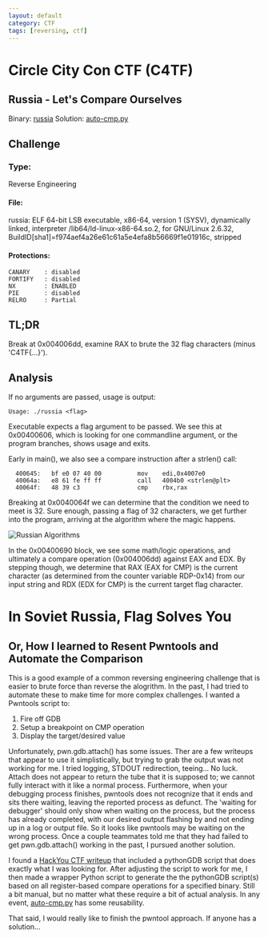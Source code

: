 ```yaml
---
layout: default
category: CTF
tags: [reversing, ctf]
---
```

# Circle City Con CTF (C4TF)
## Russia - Let's Compare Ourselves

Binary: [russia](https://ginjabenjamin.github.io/objects/2017-06-12-CircleCityCon-Russia/russia)
Solution: [auto-cmp.py](https://ginjabenjamin.github.io/objects/2017-06-12-CircleCityCon-Russia/auto-cmp.py)

## Challenge

### Type: 
Reverse Engineering

#### File: 
russia: ELF 64-bit LSB executable, x86-64, version 1 (SYSV), dynamically linked, interpreter /lib64/ld-linux-x86-64.so.2, for GNU/Linux 2.6.32, BuildID[sha1]=f974aef4a26e61c61a5e4efa8b56669f1e01916c, stripped

#### Protections:
```
CANARY    : disabled
FORTIFY   : disabled
NX        : ENABLED
PIE       : disabled
RELRO     : Partial
```

## TL;DR
Break at 0x004006dd, examine RAX to brute the 32 flag characters (minus 'C4TF{...}').

## Analysis
If no arguments are passed, usage is output:
```
Usage: ./russia <flag>
```

Executable expects a flag argument to be passed. We see this at 0x00400606, which is looking for one commandline argument, or the program branches, shows usage and exits.

Early in main(), we also see a compare instruction after a strlen() call:

```
  400645:   bf e0 07 40 00          mov    edi,0x4007e0
  40064a:   e8 61 fe ff ff          call   4004b0 <strlen@plt>
  40064f:   48 39 c3                cmp    rbx,rax
```

Breaking at 0x0040064f we can determine that the condition we need to meet is 32. Sure enough, passing a flag of 32 characters, we get further into the program, arriving at the algorithm where the magic happens.

![Russian Algorithms](https://ginjabenjamin.github.io/objects/2017-06-12-CircleCityCon-Russia/russia.png "Russian Algorithms")

In the 0x00400690 block, we see some math/logic operations, and ultimately a compare operation (0x004006dd) against EAX and EDX. By stepping though, we determine that RAX (EAX for CMP) is the current character (as determined from the counter variable RDP-0x14) from our input string and RDX (EDX for CMP) is the current target flag character.

# In Soviet Russia, Flag Solves You
## Or, How I learned to Resent Pwntools and Automate the Comparison
This is a good example of a common reversing engineering challenge that is easier to  brute force than reverse the alogrithm. In the past, I had tried to automate these to make time for more complex challenges. I wanted a Pwntools script to:
1. Fire off GDB
2. Setup a breakpoint on CMP operation
3. Display the target/desired value

Unfortunately, pwn.gdb.attach() has some issues. Ther are a few writeups that appear to use it simplistically, but trying to grab the output was not working for me. I tried logging, STDOUT redirection, teeing... No luck. Attach does not appear to return the tube that it is supposed to; we cannot fully interact with it like a normal process. Furthermore, when your debugging process finishes, pwntools does not recognize that it ends and sits there waiting, leaving the reported process as defunct. The 'waiting for debugger' should only show when waiting on the process, but the process has already completed, with our desired output flashing by and not ending up in a log or output file. So it looks like pwntools may be waiting on the wrong process. Once a couple teammates told me that they had failed to get pwn.gdb.attach() working in the past, I pursued another solution.

I found a [HackYou CTF writeup](https://blog.w3challs.com/?post/2012/10/13/HackYou-CTF-Reverse100%2C-Reverse200%2C-Reverse300-Writeups) that included a pythonGDB script that does exactly what I was looking for. After adjusting the script to work for me, I then made a wrapper Python script to generate the the pythonGDB script(s) based on all register-based compare operations for a specified binary. Still a bit manual, but no matter what these require a bit of actual analysis. In any event, [auto-cmp.py](https://ginjabenjamin.github.io/objects/2017-06-12-CircleCityCon-Russia/auto-cmp.py) has some reusability. 

That said, I would really like to finish the pwntool approach. If anyone has a solution...
